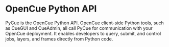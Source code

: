 # OpenCue Python API

PyCue is the OpenCue Python API. OpenCue client-side Python tools, such as CueGUI and CueAdmin, all call PyCue for communication with your OpenCue deployment. It enables developers to query, submit, and control jobs, layers, and frames directly from Python code.
